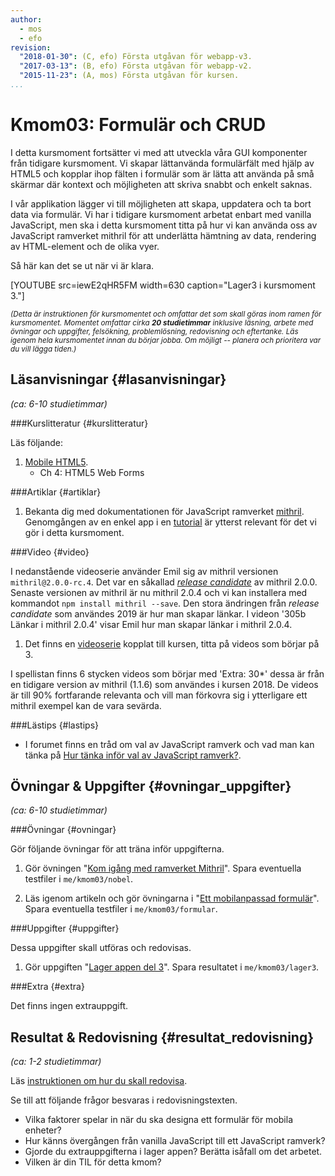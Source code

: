 ```yaml
---
author:
  - mos
  - efo
revision:
  "2018-01-30": (C, efo) Första utgåvan för webapp-v3.
  "2017-03-13": (B, efo) Första utgåvan för webapp-v2.
  "2015-11-23": (A, mos) Första utgåvan för kursen.
...
```

Kmom03: Formulär och CRUD
==================================
I detta kursmoment fortsätter vi med att utveckla våra GUI komponenter från tidigare kursmoment. Vi skapar lättanvända formulärfält med hjälp av HTML5 och kopplar ihop fälten i formulär som är lätta att använda på små skärmar där kontext och möjligheten att skriva snabbt och enkelt saknas.

I vår applikation lägger vi till möjligheten att skapa, uppdatera och ta bort data via formulär. Vi har i tidigare kursmoment arbetat enbart med vanilla JavaScript, men ska i detta kursmoment titta på hur vi kan använda oss av JavaScript ramverket mithril för att underlätta hämtning av data, rendering av HTML-element och de olika vyer.

<!--more-->

Så här kan det se ut när vi är klara.

[YOUTUBE src=iewE2qHR5FM width=630 caption="Lager3 i kursmoment 3."]



<small><i>(Detta är instruktionen för kursmomentet och omfattar det som skall göras inom ramen för kursmomentet. Momentet omfattar cirka **20 studietimmar** inklusive läsning, arbete med övningar och uppgifter, felsökning, problemlösning, redovisning och eftertanke. Läs igenom hela kursmomentet innan du börjar jobba. Om möjligt -- planera och prioritera var du vill lägga tiden.)</i></small>



Läsanvisningar  {#lasanvisningar}
---------------------------------

*(ca: 6-10 studietimmar)*


###Kurslitteratur  {#kurslitteratur}

Läs följande:

1. [Mobile HTML5](kunskap/boken-mobile-html5).
    * Ch 4: HTML5 Web Forms



###Artiklar {#artiklar}

<!-- 1. Läs "[What the heck is shadow DOM](https://glazkov.com/2011/01/14/what-the-heck-is-shadow-dom/)".

1. Läs om vilka "[use case som finns för shadow DOM](https://www.w3.org/2008/webapps/wiki/Component_Model_Use_Cases)".

1. Skumma igenom "[Googles artikel shadow DOM-v1](https://developers.google.com/web/fundamentals/getting-started/primers/shadowdom?hl=en)". -->

1. Bekanta dig med dokumentationen för JavaScript ramverket [mithril](http://mithril.js.org/api.html). Genomgången av en enkel app i en [tutorial](http://mithril.js.org/simple-application.html) är ytterst relevant för det vi gör i detta kursmoment.



###Video  {#video}

I nedanstående videoserie använder Emil sig av mithril versionen `mithril@2.0.0-rc.4`. Det var en såkallad [_release candidate_](https://en.wikipedia.org/wiki/Software_release_life_cycle#Release_candidate) av mithril 2.0.0. Senaste versionen av mithril är nu mithril 2.0.4 och vi kan installera med kommandot `npm install mithril --save`. Den stora ändringen från _release candidate_ som användes 2019 är hur man skapar länkar. I videon '305b Länkar i mithril 2.0.4' visar Emil hur man skapar länkar i mithril 2.0.4.

1. Det finns en [videoserie](https://www.youtube.com/playlist?list=PLKtP9l5q3ce-1cVPTFJ_Zw9b7N2Y4_ANI) kopplat till kursen, titta på videos som börjar på 3.

I spellistan finns 6 stycken videos som börjar med 'Extra: 30*' dessa är från en tidigare version av mithril (1.1.6) som användes i kursen 2018. De videos är till 90% fortfarande relevanta och vill man förkovra sig i ytterligare ett mithril exempel kan de vara sevärda.



###Lästips {#lastips}

<!-- * Bekanta dig med [mithril Components](http://mithril.js.org/components.html), som hjälper dig att skapa återanvändbar kod.

* Hur ser det egentligen ut med JavaScript ramverk 2018. Stack Overflow har publicerad statistik angående ramverk i artikeln [The Brutal Lifecycle of JavaScript Frameworks](https://stackoverflow.blog/2018/01/11/brutal-lifecycle-javascript-frameworks/).-->

* I forumet finns en tråd om val av JavaScript ramverk och vad man kan tänka på [Hur tänka inför val av JavaScript ramverk?](forum/viewtopic.php?f=11&t=7195).



Övningar & Uppgifter  {#ovningar_uppgifter}
-------------------------------------------

*(ca: 6-10 studietimmar)*



###Övningar {#ovningar}

Gör följande övningar för att träna inför uppgifterna.

1. Gör övningen "[Kom igång med ramverket Mithril](kunskap/kom-igang-med-mithril-v2)". Spara eventuella testfiler i `me/kmom03/nobel`.

1. Läs igenom artikeln och gör övningarna i "[Ett mobilanpassad formulär](kunskap/ett-mobilanpassad-formular)". Spara eventuella testfiler i `me/kmom03/formular`.


<!-- 1. Läs igenom artikeln "[Virtuella noder](kunskap/virtuella-noder)".

1. Läs igenom artikeln och gör övningarna i "[Modeller och request i mithril](kunskap/mithril-modeller-och-request)". -->

<!-- 1. Läs igenom artikeln och gör övningarna i "[Mobil webapp och RESTful server](kunskap/mobil-webapp-och-restful-server)". Spara de övningar du gör i mappen `me/kmom03/ajax`.

1. Läs igenom artikeln "[Ett enkelt grid för alla våra enheter](kunskap/ett-enkelt-grid-for-alla-vara-enheter)".

1. Läs igenom artikeln "[En kalender med mithril components](kunskap/en-kalender-med-mithril-components)".

-->



###Uppgifter {#uppgifter}

Dessa uppgifter skall utföras och redovisas.

1. Gör uppgiften "[Lager appen del 3](uppgift/lager-appen-del-3)". Spara resultatet i `me/kmom03/lager3`.

<!-- 1. Lägg till en Splash screen och en ikon till din meapp. -->



###Extra {#extra}

Det finns ingen extrauppgift.



Resultat & Redovisning  {#resultat_redovisning}
-----------------------------------------------

*(ca: 1-2 studietimmar)*

Läs [instruktionen om hur du skall redovisa](./../redovisa).

Se till att följande frågor besvaras i redovisningstexten.

* Vilka faktorer spelar in när du ska designa ett formulär för mobila enheter?
* Hur känns övergången från vanilla JavaScript till ett JavaScript ramverk?
* Gjorde du extrauppgifterna i lager appen? Berätta isåfall om det arbetet.
* Vilken är din TIL för detta kmom?
